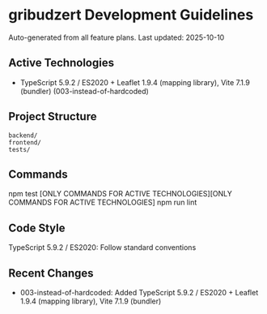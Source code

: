 # gribudzert Development Guidelines

Auto-generated from all feature plans. Last updated: 2025-10-10

## Active Technologies
- TypeScript 5.9.2 / ES2020 + Leaflet 1.9.4 (mapping library), Vite 7.1.9 (bundler) (003-instead-of-hardcoded)

## Project Structure
```
backend/
frontend/
tests/
```

## Commands
npm test [ONLY COMMANDS FOR ACTIVE TECHNOLOGIES][ONLY COMMANDS FOR ACTIVE TECHNOLOGIES] npm run lint

## Code Style
TypeScript 5.9.2 / ES2020: Follow standard conventions

## Recent Changes
- 003-instead-of-hardcoded: Added TypeScript 5.9.2 / ES2020 + Leaflet 1.9.4 (mapping library), Vite 7.1.9 (bundler)

<!-- MANUAL ADDITIONS START -->
<!-- MANUAL ADDITIONS END -->